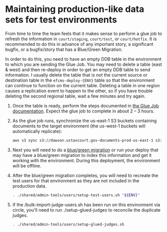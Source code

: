 # Maintaining production-like data sets for test environments

From time to time the team feels that it makes sense to perform a glue job to refresh the information in `court/staging`, `court/test`, or `court/hotfix`. It is recommended to do this in advance of any important story, a significant bugfix, or a bugfix/story that has a Blue/Green Migration.

In order to do this, you need to have an empty DDB table in the environment to which you are sending the Glue Job. You may need to delete a table (east & west) and then re-deploy in order to get an empty DDB table to send information. I usually delete the table that is not the current source or destination table in the `efcms-deploy-{ENV}` table so that the environment can continue to function on the current table. Deleting a table in one region causes a replication event to happen to the other, so if you have trouble deleting the second regional table, wait a few minutes and try again.

1. Once the table is ready, perform the steps documented in [the Glue Job documentation](../../shared/admin-tools/glue/GLUE_JOBS.md). Expect the glue job to complete in about 2 – 3 hours.
2. As the glue job runs, synchronize the us-east-1 S3 buckets containing documents to the target environment (the us-west-1 buckets will automatically replicate):

    ```bash
    aws s3 sync s3://dawson.ustaxcourt.gov-documents-prod-us-east-1 s3://test.ef-cms.ustaxcourt.gov-documents-test-us-east-1
    ```

3. Next you will need to do a [blue/green migration](../blue-green-migration.md) or run your deploy that may have a blue/green migration to index this information and get it working with the environment. During this deployment, the environment will be offline.
4. After the blue/green migration completes, you will need to recreate the test users for that environment as they are not included in the production data.

    ```bash
    . ./shared/admin-tools/users/setup-test-users.sh "${ENV}"
    ```

5. If the /bulk-import-judge-users.sh has been run on this environment via circle, you'll need to run ./setup-glued-judges to reconcile the duplicate judges. 

    ```bash
    . ./shared/admin-tools/users/setup-glued-judges.sh 
    ```
